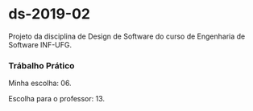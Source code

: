# ds-2019-02
Projeto da disciplina de Design de Software do curso de Engenharia de Software INF-UFG.

### Trábalho Prático

Minha escolha: 06.

Escolha para o professor: 13.
